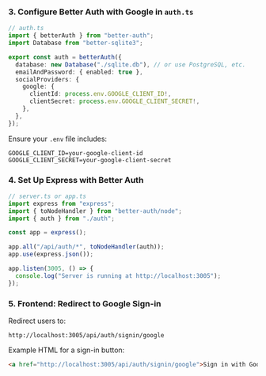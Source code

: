 ### 3. Configure Better Auth with Google in `auth.ts`

```ts
// auth.ts
import { betterAuth } from "better-auth";
import Database from "better-sqlite3";

export const auth = betterAuth({
  database: new Database("./sqlite.db"), // or use PostgreSQL, etc.
  emailAndPassword: { enabled: true },
  socialProviders: {
    google: {
      clientId: process.env.GOOGLE_CLIENT_ID!,
      clientSecret: process.env.GOOGLE_CLIENT_SECRET!,
    },
  },
});
```

Ensure your `.env` file includes:

```env
GOOGLE_CLIENT_ID=your-google-client-id
GOOGLE_CLIENT_SECRET=your-google-client-secret
```

### 4. Set Up Express with Better Auth

```ts
// server.ts or app.ts
import express from "express";
import { toNodeHandler } from "better-auth/node";
import { auth } from "./auth";

const app = express();

app.all("/api/auth/*", toNodeHandler(auth));
app.use(express.json());

app.listen(3005, () => {
  console.log("Server is running at http://localhost:3005");
});
```

### 5. Frontend: Redirect to Google Sign-in

Redirect users to:

```
http://localhost:3005/api/auth/signin/google
```

Example HTML for a sign-in button:

```html
<a href="http://localhost:3005/api/auth/signin/google">Sign in with Google</a>
```

